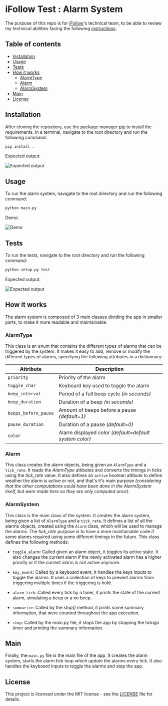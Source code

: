# iFollow Test : Alarm System

The purpose of this repo is for [iFollow](https://ifollow.fr)'s technical team, to be able to review my technical abilities facing the following [instructions](ifollow_test.pdf).

## Table of contents
  - [Installation](#installation)
  - [Usage](#usage)
  - [Tests](#tests)
  - [How it works](#how-it-works)
    - [AlarmType](#alarmtype)
    - [Alarm](#alarm)
    - [AlarmSystem](#alarmsystem)
  - [Main](#main)
  - [License](#license)

## Installation

After cloning the repository, use the package manager [pip](https://pip.pypa.io/en/stable/) to install the requirements. In a terminal, navigate to the root directory and run the following command:

```bash
pip install .
```

Expected output:

![Expected output](https://user-images.githubusercontent.com/75702738/231614151-43ad89a1-3301-4cc5-838d-32c7882f7d8d.png)

## Usage

To run the alarm system, navigate to the root directory and run the following command:

```bash
python main.py
```

Demo:

![Demo](https://user-images.githubusercontent.com/75702738/231619335-2ab08174-c2f2-4916-b786-74f2576ceb4a.gif)


## Tests

To run the tests, navigate to the root directory and run the following command:

```bash
python setup.py test
```

Expected output:

![Expected output](https://user-images.githubusercontent.com/75702738/231615265-632d8ed9-bb9f-49b3-8498-91dd808767d1.png)


## How it works

The alarm system is composed of 3 main classes dividing the app in smaller parts, to make it more readable and maintainable:
### AlarmType
This class is an enum that contains the different types of alarms that can be triggered by the system. It makes it easy to add, remove or modify the different types of alarms, specifying the following attributes in a dictionnary:

| Attribute | Description |
| --- | --- |
| `priority` | Priority of the alarm |
| `toggle_char` | Keyboard key used to toggle the alarm |
| `beep_interval` | Period of a full beep cycle *(in seconds)* |
| `beep_duration` | Duration of a beep *(in seconds)* |
| `beeps_before_pause` | Amount of beeps before a pause *(default=1)* |
| `pause_duration` | Duration of a pause *(default=0)* |
| `color` | Alarm displayed color *(default=default system color)* |

### Alarm
This class creates the alarm objects, being given an `AlarmType` and a `tick_rate`. It reads the *AlarmType* attibutes and converts the timings in ticks using the *tick_rate* value. It also defines an `active` boolean attibute to define weather the alarm is active or not, and that's it's main purpose *(considering that the other computations could have been done in the AlarmSystem itself, but were made here so they are only computed once)*.

### AlarmSystem
This class is the main class of the system. It creates the alarm system, being given a list of `AlarmType` and a `tick_rate`. It defines a list of all the alarms objects, created using the `Alarm` class, which will be used to manage the alarms. The *tick_rate* purpose is to have a more maintainable code if some alarms required using some different timings in the future. This class defines the following methods:

- `toggle_alarm`: Called given an alarm object, it toggles its active state. It also changes the current alarm if the newly activated alarm has a higher priority or if the current alarm is not active anymore.

- `key_event`: Called by a keyboard event, it handles the keys inputs to toggle the alarms. It uses a collection of keys to prevent alarms from triggering multiple times if the triggering is hold.

- `alarm_tick`: Called every tick by a timer, it prints the state of the current alarm, simulating a beep or a no beep.

- `summarize`: Called by the *stop()* method, it prints some summary information, that were counted throughout the app execution.

- `stop`: Called by the *main.py* file, it stops the app by stopping the tickign timer and printing the summary information.

## Main
Finally, the `main.py` file is the main file of the app. It creates the alarm system, starts the alarm tick loop which update the alarms every tick. It also handles the keyboard inputs to toggle the alarms and stop the app.

## License
This project is licensed under the MIT license - see the [LICENSE](LICENSE) file for details.